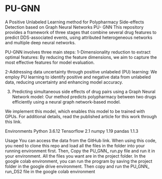 # PU-GNN
A Positive Unlabeled Learning method for Polypharmacy Side-effects Detection based on Graph Neural Networks
PU- GNN
This repository provides a framework of three stages that combine several drug features to predict DDS-associated events, using attributed heterogeneous networks and multiple deep neural networks. 
 
 PU-GNN involves three main steps: 
1-Dimensionality reduction to extract optimal features: By reducing the feature dimensions, we aim to capture the most effective features for model evaluation. 
 
2-Addressing data uncertainty through positive unlabeled (PU) learning: We employ PU learning to identify positive and negative data from unlabeled data, reducing uncertainty and enhancing model accuracy. 
 
3. Predicting simultaneous side effects of drug pairs using a Graph Neural Network model: Our method predicts polypharmacy between two drugs efficiently using a neural graph network-based model.
 
 We implement this model, which enables this model to be trained with GPUs. For additional details, read the published article for this work through this link.

Environments
Python 3.6.12 
Tensorflow 2.1
numpy 1.19
pandas 1.1.3

Usage
 You can access the data from the GitHub link. When using this code, you need to clone this repo and load all the files in the folder into your running environment first. Then, Copy the PU_GNN_ run.py file and run it in your environment. All the files you want are in the project folder.
In the google colab environment, you can run the program by saving the project folder in the google drive environment.
Then copy and run the PU_GNN_ run_DS2 file in the google colab environment

